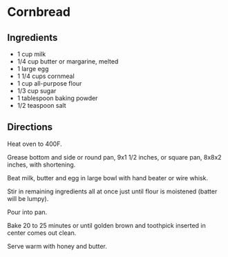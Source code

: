 # Cornbread

## Ingredients
* 1 cup milk
* 1/4 cup butter or margarine, melted
* 1 large egg
* 1 1/4 cups cornmeal
* 1 cup all-purpose flour
* 1/3 cup sugar
* 1 tablespoon baking powder
* 1/2 teaspoon salt

## Directions
Heat oven to 400F.

Grease bottom and side or round pan, 9x1 1/2 inches, or square pan, 8x8x2 inches, with shortening.

Beat milk, butter and egg in large bowl with hand beater or wire whisk.

Stir in remaining ingredients all at once just until flour is moistened (batter will be lumpy).

Pour into pan.

Bake 20 to 25 minutes or until golden brown and toothpick inserted in center comes out clean.

Serve warm with honey and butter.
